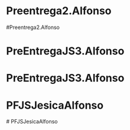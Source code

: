 # Preentrega2.Alfonso
#Preentrega2.Alfonso
# PreEntregaJS3.Alfonso
# PreEntregaJS3.Alfonso
# PFJSJesicaAlfonso
#   P F J S J e s i c a A l f o n s o  
 